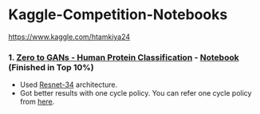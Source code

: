 # Kaggle-Competition-Notebooks
https://www.kaggle.com/htamkiya24

### 1. <a href='https://www.kaggle.com/c/jovian-pytorch-z2g'>Zero to GANs - Human Protein Classification</a> - <a href='https://github.com/harsht24/Kaggle-Competition-Notebooks/blob/master/Top-10%25-kaggle-protein-advanced.ipynb'>Notebook</a> (Finished in Top 10%) ###
  * Used <a href='https://www.kaggle.com/pytorch/resnet34'>Resnet-34</a> architecture.
  * Got better results with one cycle policy. You can refer one cycle policy from <a href='https://towardsdatascience.com/finding-good-learning-rate-and-the-one-cycle-policy-7159fe1db5d6#:~:text=Author%20recommends%20to%20do%20one,learning%20rate%20in%20step%202.'> here</a>.
  
  
  
  
